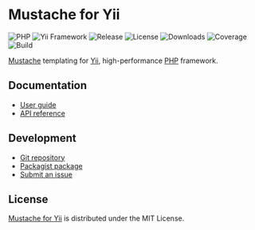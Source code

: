# Mustache for Yii
![PHP](https://img.shields.io/packagist/php-v/cedx/yii2-mustache.svg) ![Yii Framework](https://img.shields.io/badge/yii-%3E%3D2.0-brightgreen.svg) ![Release](https://img.shields.io/packagist/v/cedx/yii2-mustache.svg) ![License](https://img.shields.io/packagist/l/cedx/yii2-mustache.svg) ![Downloads](https://img.shields.io/packagist/dt/cedx/yii2-mustache.svg) ![Coverage](https://coveralls.io/repos/github/cedx/yii2-mustache/badge.svg) ![Build](https://travis-ci.com/cedx/yii2-mustache.svg)

[Mustache](https://mustache.github.io) templating for [Yii](https://www.yiiframework.com), high-performance [PHP](https://secure.php.net) framework.

## Documentation
- [User guide](https://dev.belin.io/yii2-mustache)
- [API reference](https://dev.belin.io/yii2-mustache/api)

## Development
- [Git repository](https://github.com/cedx/yii2-mustache)
- [Packagist package](https://packagist.org/packages/cedx/yii2-mustache)
- [Submit an issue](https://github.com/cedx/yii2-mustache/issues)

## License
[Mustache for Yii](https://dev.belin.io/yii2-mustache) is distributed under the MIT License.
